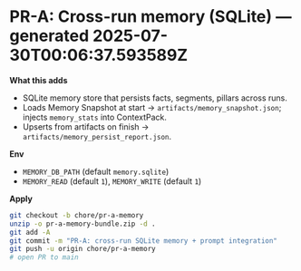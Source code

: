 
# PR-A: Cross-run memory (SQLite) — generated 2025-07-30T00:06:37.593589Z

**What this adds**
- SQLite memory store that persists facts, segments, pillars across runs.
- Loads Memory Snapshot at start → `artifacts/memory_snapshot.json`; injects `memory_stats` into ContextPack.
- Upserts from artifacts on finish → `artifacts/memory_persist_report.json`.

**Env**
- `MEMORY_DB_PATH` (default `memory.sqlite`)
- `MEMORY_READ` (default `1`), `MEMORY_WRITE` (default `1`)

**Apply**
```bash
git checkout -b chore/pr-a-memory
unzip -o pr-a-memory-bundle.zip -d .
git add -A
git commit -m "PR-A: cross-run SQLite memory + prompt integration"
git push -u origin chore/pr-a-memory
# open PR to main
```
